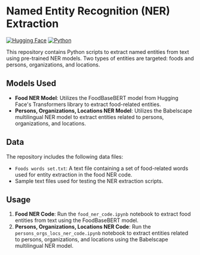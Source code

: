 # Named Entity Recognition (NER) Extraction

[![Hugging Face](https://img.shields.io/badge/huggingface-transformers-blue)](https://huggingface.co/)
[![Python](https://img.shields.io/badge/language-python-brightgreen)](https://www.python.org/)

This repository contains Python scripts to extract named entities from text using pre-trained NER models. Two types of entities are targeted: foods and persons, organizations, and locations.

## Models Used
- **Food NER Model**: Utilizes the FoodBaseBERT model from Hugging Face's Transformers library to extract food-related entities.
- **Persons, Organizations, Locations NER Model**: Utilizes the Babelscape multilingual NER model to extract entities related to persons, organizations, and locations.

## Data
The repository includes the following data files:
- `Foods words set.txt`: A text file containing a set of food-related words used for entity extraction in the food NER code.
- Sample text files used for testing the NER extraction scripts.

## Usage
1. **Food NER Code**: Run the `food_ner_code.ipynb` notebook to extract food entities from text using the FoodBaseBERT model.
2. **Persons, Organizations, Locations NER Code**: Run the `persons_orgs_locs_ner_code.ipynb` notebook to extract entities related to persons, organizations, and locations using the Babelscape multilingual NER model.
